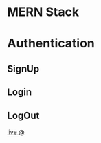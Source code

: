 # MERN Stack

# Authentication

## SignUp

## Login

## LogOut
[live @](https://z-authentication.cyclic.app/)
